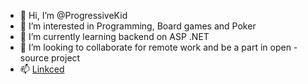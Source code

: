 - 👋 Hi, I’m @ProgressiveKid
- 👀 I’m interested in Programming, Board games and Poker
- 🌱 I’m currently learning backend on ASP .NET
- 💞️ I’m looking to collaborate for remote work and be a part in open - source project
- 📫 [Linkced](https://www.linkedin.com/in/golubvlad/)

<!---
ProgressiveKid/ProgressiveKid is a ✨ special ✨ repository because its `README.md` (this file) appears on your GitHub profile.
You can click the Preview link to take a look at your changes.
--->
